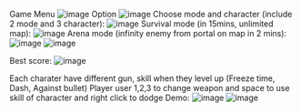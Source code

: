 Game Menu
![image](https://github.com/user-attachments/assets/9e31fd48-d1ba-487e-bc1d-c0694603161f)
Option 
![image](https://github.com/user-attachments/assets/1d0f4fe6-beae-4242-b8be-c9569c7994d3)
Choose mode and character (include 2 mode and 3 character):
![image](https://github.com/user-attachments/assets/c25848e9-5e11-4922-9ae8-d85d6d9e37d0)
Survival mode (in 15mins, unlimited map):
![image](https://github.com/user-attachments/assets/a27e4a8a-9c1a-49cb-9e16-a9b3f75787a2)
Arena mode (infinity enemy from portal on map in 2 mins):
![image](https://github.com/user-attachments/assets/bf2963b5-2493-4a9c-8795-ed0018528930)
![image](https://github.com/user-attachments/assets/f7b5dbea-4e28-419c-880e-36f7bf4d00e0)

Best score:
![image](https://github.com/user-attachments/assets/66d9c8b6-d138-4e74-831e-da7539d36cf9)

Each charater have different gun, skill when they level up (Freeze time, Dash, Against bullet)
Player user 1,2,3 to change weapon and space to use skill of character and right click to dodge
Demo:
![image](https://github.com/user-attachments/assets/0f17bc85-214c-4424-9d4d-a7dae79232f4)
![image](https://github.com/user-attachments/assets/fb04a8b0-37cb-476e-9ebb-461e1bfb86c9)

